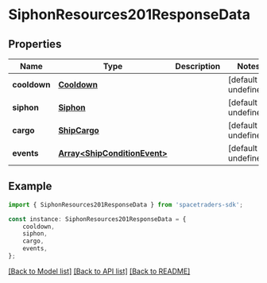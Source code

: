 # SiphonResources201ResponseData


## Properties

Name | Type | Description | Notes
------------ | ------------- | ------------- | -------------
**cooldown** | [**Cooldown**](Cooldown.md) |  | [default to undefined]
**siphon** | [**Siphon**](Siphon.md) |  | [default to undefined]
**cargo** | [**ShipCargo**](ShipCargo.md) |  | [default to undefined]
**events** | [**Array&lt;ShipConditionEvent&gt;**](ShipConditionEvent.md) |  | [default to undefined]

## Example

```typescript
import { SiphonResources201ResponseData } from 'spacetraders-sdk';

const instance: SiphonResources201ResponseData = {
    cooldown,
    siphon,
    cargo,
    events,
};
```

[[Back to Model list]](../README.md#documentation-for-models) [[Back to API list]](../README.md#documentation-for-api-endpoints) [[Back to README]](../README.md)

